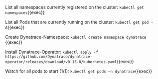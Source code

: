 
List all namespaces currently registered on the cluster: `kubectl get namespaces`{{exec}}

List all Pods that are currently running on the cluster: `kubectl get pod -A`{{exec}}

Create Dynatrace-Namespace: `kubectl create namespace dynatrace` {{exec}}

Install Dynatrace-Operator: `kubectl apply -f https://github.com/Dynatrace/dynatrace-operator/releases/download/v0.15.0/kubernetes.yaml`{{exec}}

Watch for all pods to start (1/1): `kubectl get pods –n dynatrace`{{exec}} 